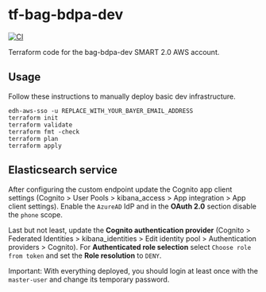 # tf-bag-bdpa-dev

[![CI](https://github.com/bayer-int/bdpa-tf-bag-bdpa-dev/actions/workflows/ci.yml/badge.svg)](https://github.com/bayer-int/bdpa-tf-bag-bdpa-dev/actions/workflows/ci.yml)

Terraform code for the bag-bdpa-dev SMART 2.0 AWS account.

## Usage

Follow these instructions to manually deploy basic dev infrastructure.

```shell
edh-aws-sso -u REPLACE_WITH_YOUR_BAYER_EMAIL_ADDRESS
terraform init
terraform validate
terraform fmt -check
terraform plan
terraform apply
```

## Elasticsearch service

After configuring the custom endpoint update the Cognito app client settings (Cognito > User Pools > kibana_access > App integration > App client settings). Enable the `AzureAD` IdP and in the **OAuth 2.0** section disable the `phone` scope.

Last but not least, update the **Cognito authentication provider** (Cognito > Federated Identities > kibana_identities > Edit identity pool > Authentication providers > Cognito). For **Authenticated role selection** select `Choose role from token` and set the **Role resolution** to `DENY`.

Important: With everything deployed, you should login at least once with the `master-user` and change its temporary password.

